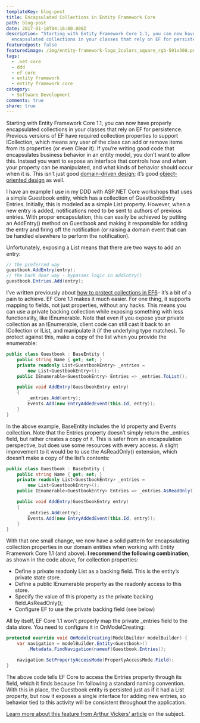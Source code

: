 ```yaml
---
templateKey: blog-post
title: Encapsulated Collections in Entity Framework Core
path: blog-post
date: 2017-01-18T04:16:00.000Z
description: "Starting with Entity Framework Core 1.1, you can now have properly
  encapsulated collections in your classes that rely on EF for persistence. "
featuredpost: false
featuredimage: /img/entity-framework-logo_2colors_square_rgb-591x360.png
tags:
  - .net core
  - ddd
  - ef core
  - entity framework
  - entity framework core
category:
  - Software Development
comments: true
share: true
---
```

Starting with Entity Framework Core 1.1, you can now have properly encapsulated collections in your classes that rely on EF for persistence. Previous versions of EF have required collection properties to support ICollection<T>, which means any user of the class can add or remove items from its properties (or even Clear it). If you’re writing good code that encapsulates business behavior in an entity model, you don’t want to allow this. Instead you want to expose an interface that controls how and when your property can be manipulated, and what kinds of behavior should occur when it is. This isn’t just good [domain-driven design](https://www.pluralsight.com/courses/domain-driven-design-fundamentals); it’s good [object-oriented design](https://www.pluralsight.com/courses/principles-oo-design) as well.

I have an example I use in my DDD with ASP.NET Core workshops that uses a simple Guestbook entity, which has a collection of GuestbookEntry Entries. Initially, this is modeled as a simple List<GuestbookEntry> property. However, when a new entry is added, notifications need to be sent to authors of previous entries. With proper encapsulation, this can easily be achieved by putting an AddEntry() method on Guestbook and making it responsible for adding the entry and firing off the notification (or raising a domain event that can be handled elsewhere to perform the notification).

Unfortunately, exposing a List means that there are two ways to add an entry:

```csharp
// the preferred way 
guestbook.AddEntry(entry);
// the back door way - bypasses logic in AddEntry()
guestbook.Entries.Add(entry);
```

I’ve written previously about [how to protect collections in EF6](http://ardalis.com/exposing-private-collection-properties-to-entity-framework)– it’s a bit of a pain to achieve. EF Core 1.1 makes it much easier. For one thing, it supports mapping to fields, not just properties, without any hacks. This means you can use a private backing collection while exposing something with less functionality, like IEnumerable<T>. Note that even if you expose your private collection as an IEnumerable, client code can still cast it back to an ICollection or IList, and manipulate it (if the underlying type matches). To protect against this, make a copy of the list when you provide the enumerable:

```csharp
public class Guestbook : BaseEntity {
    public string Name { get; set; }
    private readonly List<GuestbookEntry> _entries = 
        new List<GuestbookEntry>();
    public IEnumerable<GuestbookEntry> Entries => _entries.ToList();

    public void AddEntry(GuestbookEntry entry)
    {
        _entries.Add(entry);
        Events.Add(new EntryAddedEvent(this.Id, entry));
    }
}
```

In the above example, BaseEntity includes the Id property and Events collection. Note that the Entries property doesn’t simply return the _entries field, but rather creates a copy of it. This is safer from an encapsulation perspective, but does use some resources with every access. A slight improvement to it would be to use the AsReadOnly() extension, which doesn’t make a copy of the list’s contents:

```csharp
public class Guestbook : BaseEntity {
    public string Name { get; set; }
    private readonly List<GuestbookEntry> _entries = 
        new List<GuestbookEntry>();
    public IEnumerable<GuestbookEntry> Entries => _entries.AsReadOnly();

    public void AddEntry(GuestbookEntry entry)
    {
        _entries.Add(entry);
        Events.Add(new EntryAddedEvent(this.Id, entry));
    }
}
```

With that one small change, we now have a solid pattern for encapsulating collection properties in our domain entities when working with Entity Framework Core 1.1 (and above). **I recommend the following combination**, as shown in the code above, for collection properties:

* Define a private readonly List<T> as a backing field. This is the entity’s private state store.
* Define a public IEnumerable<T> property as the readonly access to this store.
* Specify the value of this property as the private backing field.AsReadOnly();
* Configure EF to use the private backing field (see below)

All by itself, EF Core 1.1 won’t properly map the private _entries field to the data store. You need to configure it in OnModelCreating:

```csharp
protected override void OnModelCreating(ModelBuilder modelBuilder) {
    var navigation = modelBuilder.Entity<Guestbook>()
        .Metadata.FindNavigation(nameof(Guestbook.Entries));

    navigation.SetPropertyAccessMode(PropertyAccessMode.Field);
}
```

The above code tells EF Core to access the Entries property through its field, which it finds because I’m following a standard naming convention. With this in place, the Guestbook entity is persisted just as if it had a List<GuestbookEntry> property, but now it exposes a single interface for adding new entries, so behavior tied to this activity will be consistent throughout the application.

[Learn more about this feature from Arthur Vickers’ article](https://blog.oneunicorn.com/2016/10/28/collection-navigation-properties-and-fields-in-ef-core-1-1/#comment-14597) on the subject.
